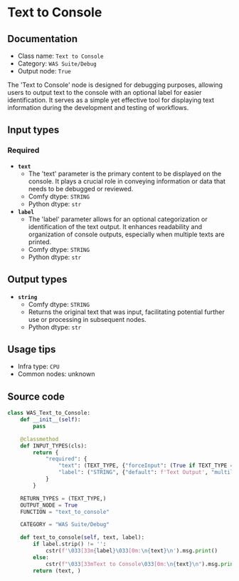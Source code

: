 # Text to Console
## Documentation
- Class name: `Text to Console`
- Category: `WAS Suite/Debug`
- Output node: `True`

The 'Text to Console' node is designed for debugging purposes, allowing users to output text to the console with an optional label for easier identification. It serves as a simple yet effective tool for displaying text information during the development and testing of workflows.
## Input types
### Required
- **`text`**
    - The 'text' parameter is the primary content to be displayed on the console. It plays a crucial role in conveying information or data that needs to be debugged or reviewed.
    - Comfy dtype: `STRING`
    - Python dtype: `str`
- **`label`**
    - The 'label' parameter allows for an optional categorization or identification of the text output. It enhances readability and organization of console outputs, especially when multiple texts are printed.
    - Comfy dtype: `STRING`
    - Python dtype: `str`
## Output types
- **`string`**
    - Comfy dtype: `STRING`
    - Returns the original text that was input, facilitating potential further use or processing in subsequent nodes.
    - Python dtype: `str`
## Usage tips
- Infra type: `CPU`
- Common nodes: unknown


## Source code
```python
class WAS_Text_to_Console:
    def __init__(self):
        pass

    @classmethod
    def INPUT_TYPES(cls):
        return {
            "required": {
                "text": (TEXT_TYPE, {"forceInput": (True if TEXT_TYPE == 'STRING' else False)}),
                "label": ("STRING", {"default": f'Text Output', "multiline": False}),
            }
        }

    RETURN_TYPES = (TEXT_TYPE,)
    OUTPUT_NODE = True
    FUNCTION = "text_to_console"

    CATEGORY = "WAS Suite/Debug"

    def text_to_console(self, text, label):
        if label.strip() != '':
            cstr(f'\033[33m{label}\033[0m:\n{text}\n').msg.print()
        else:
            cstr(f"\033[33mText to Console\033[0m:\n{text}\n").msg.print()
        return (text, )

```
